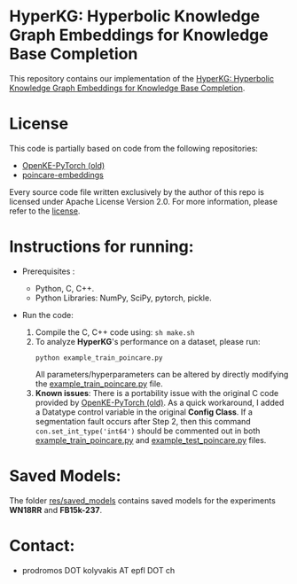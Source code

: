 # HyperKG: Hyperbolic Knowledge Graph Embeddings for Knowledge Base Completion
This repository contains our implementation of the [HyperKG: Hyperbolic Knowledge Graph Embeddings for Knowledge Base Completion](https://arxiv.org/abs/1908.04895).

# License #

This code is partially based on code from the following repositories:
* [OpenKE-PyTorch (old)](https://github.com/thunlp/OpenKE/tree/OpenKE-PyTorch(old))
* [poincare-embeddings](https://github.com/facebookresearch/poincare-embeddings)

Every source code file written exclusively by the author of this repo is licensed under Apache License Version 2.0. For more information, please refer to the [license](LICENSE).

# Instructions for running:
* Prerequisites : 
    * Python, C, C++.
    * Python Libraries: NumPy, SciPy, pytorch, pickle.
    
* Run the code:
    1. Compile the C, C++ code using: `sh make.sh `
    2. To analyze **HyperKG**'s performance on a dataset, please run:
        ```
        python example_train_poincare.py
        ```
        All parameters/hyperparameters can be altered by directly modifying the [example_train_poincare.py](example_train_poincare.py) file.
    3. __Known issues__:
    	There is a portability issue with the original C code provided by [OpenKE-PyTorch (old)](https://github.com/thunlp/OpenKE/tree/OpenKE-PyTorch(old)). As a quick workaround, I added a Datatype control variable in the original **Config Class**. If a segmentation fault occurs after Step 2, then this command `con.set_int_type('int64')` should be commented out in both [example_train_poincare.py](example_train_poincare.py) and [example_test_poincare.py](example_test_poincare.py) files.

# Saved Models:
The folder [res/saved_models](res/saved_models) contains saved models for the experiments **WN18RR** and **FB15k-237**.
	
# Contact:
* prodromos DOT kolyvakis AT epfl DOT ch